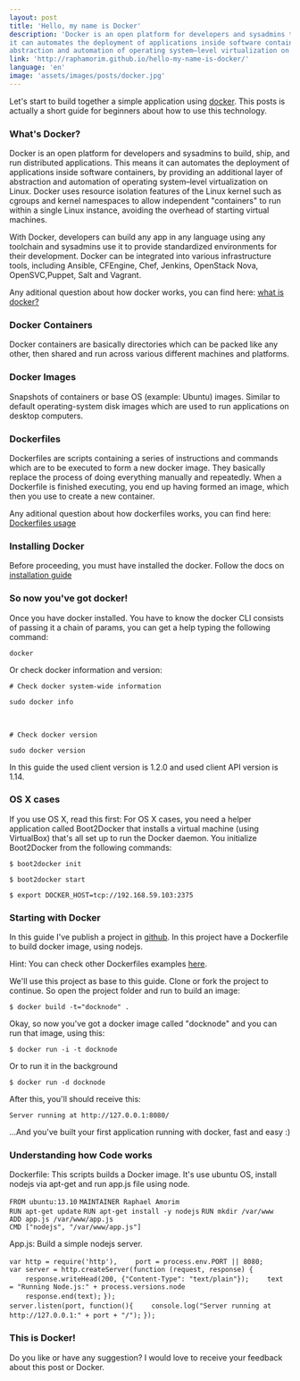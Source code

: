 ```yaml
---
layout: post
title: 'Hello, my name is Docker'
description: 'Docker is an open platform for developers and sysadmins to build, ship, and run distributed applications. This means
it can automates the deployment of applications inside software containers, by providing an additional layer of
abstraction and automation of operating system–level virtualization on Linux.'
link: 'http://raphamorim.github.io/hello-my-name-is-docker/'
language: 'en'
image: 'assets/images/posts/docker.jpg'
---
```


Let's start to build together a simple application using [docker](http://docker.io). This posts is actually a short guide for beginners about how to use this technology.

<!-- more -->

### What's Docker?

Docker is an open platform for developers and sysadmins to build, ship, and run distributed applications. This means
it can automates the deployment of applications inside software containers, by providing an additional layer of
abstraction and automation of operating system–level virtualization on Linux. Docker uses resource isolation
features of the Linux kernel such as cgroups and kernel namespaces to allow independent "containers" to
run within a single Linux instance, avoiding the overhead of starting virtual machines.

With Docker, developers can build any app in any language using any toolchain and sysadmins use it to provide standardized environments for their development.
Docker can be integrated into various infrastructure tools, including Ansible, CFEngine, Chef, Jenkins, OpenStack Nova, OpenSVC,Puppet, Salt and Vagrant.

Any aditional question about how docker works, you can find here: [what is docker?](https://www.docker.com/whatisdocker/)

### Docker Containers

Docker containers are basically directories which can be packed like any other, then shared and run across various different machines and platforms.

### Docker Images

Snapshots of containers or base OS (example: Ubuntu) images. Similar to default operating-system disk images which are used to run applications on desktop computers.

### Dockerfiles

Dockerfiles are scripts containing a series of instructions and commands which are to be executed to form a new docker image. They basically replace the process of doing everything manually and repeatedly.
When a Dockerfile is finished executing, you end up having formed an image, which then you use to create a new container.

Any aditional question about how dockerfiles works, you can find here: [Dockerfiles usage](https://docs.docker.com/reference/builder/)

### Installing Docker

Before proceeding, you must have installed the docker. Follow the docs on [installation guide](http://docs.docker.com/installation/)

### So now you've got docker!

Once you have docker installed. You have to know the docker CLI consists of passing it a chain of params, you can get a help typing the following command:

<div class="code">

<code>docker</code>

</div>

Or check docker information and version:

<div class="code">

<code># Check docker system-wide information</code>

<code>sudo docker info</code>

<br>

<code># Check docker version</code>

<code>sudo docker version</code>

</div>

In this guide the used client version is 1.2.0 and used client API version is 1.14.

### OS X cases

If you use OS X, read this first: For OS X cases, you need a helper application called Boot2Docker that installs a virtual machine (using VirtualBox) that's all set up to run the Docker daemon. You initialize Boot2Docker from the following commands:

<div class="code">

<code>$ boot2docker init</code>

<code>$ boot2docker start</code>

<code>$ export DOCKER_HOST=tcp://192.168.59.103:2375</code>

</div>

### Starting with Docker

In this guide I've publish a project in [github](https://github.com/raphamorim/docker-guide). In this project have a Dockerfile to build docker image, using nodejs.

Hint: You can check other Dockerfiles examples [here](http://dockerfile.github.io).

We'll use this project as base to this guide. Clone or fork the project to continue. So open the project folder and run to build an image:

<div class="code">
<code>$ docker build -t="docknode" .</code>
</div>

Okay, so now you've got a docker image called "docknode" and you can run that image, using this:

<div class="code">
<code>$ docker run -i -t docknode</code>
</div>

Or to run it in the background

<div class="code">
<code>$ docker run -d docknode</code>
</div>

After this, you'll should receive this:

<div class="code">
<code>Server running at http://127.0.0.1:8080/</code>
</div>

...And you've built your first application running with docker, fast and easy :)

### Understanding how Code works

Dockerfile: This scripts builds a Docker image. It's use ubuntu OS, install nodejs via apt-get and run app.js file using node.

<div class="code">
<code>FROM ubuntu:13.10</code>
<code>MAINTAINER Raphael Amorim</code>
<br>
<code>RUN apt-get update</code>
<code>RUN apt-get install -y nodejs</code>
<code>RUN mkdir /var/www</code>
<br>
<code>ADD app.js /var/www/app.js</code>
<br>
<code>CMD ["nodejs", "/var/www/app.js"]</code>
</div>

App.js: Build a simple nodejs server.

<div class="code">
<code>var http = require('http'),</code>
<code>&nbsp;&nbsp;&nbsp;&nbsp;port = process.env.PORT || 8080;</code>
<br>
<code>var server = http.createServer(function (request, response) {</code>
<code>&nbsp;&nbsp;&nbsp;&nbsp;response.writeHead(200, {"Content-Type": "text/plain"});</code>
<code>&nbsp;&nbsp;&nbsp;&nbsp;text = "Running Node.js:" + process.versions.node</code>
<br>
<code>&nbsp;&nbsp;&nbsp;&nbsp;response.end(text);</code>
<code>});</code>
<br>
<code>server.listen(port, function(){</code>
<code>&nbsp;&nbsp;&nbsp;&nbsp;console.log("Server running at http://127.0.0.1:" + port + "/");</code>
<code>});</code>
</div>

### This is Docker!

Do you like or have any suggestion? I would love to receive your feedback about this post or Docker.
